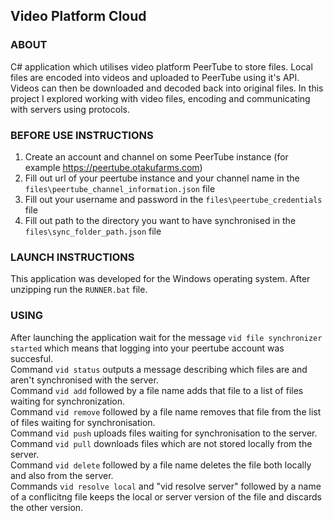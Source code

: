 ## Video Platform Cloud

### ABOUT
C# application which utilises video platform PeerTube to store files. Local files are encoded into videos and uploaded to PeerTube using it's API. Videos can then be downloaded and decoded back into original files. In this project I explored working with video files, encoding and communicating with servers using protocols.

### BEFORE USE INSTRUCTIONS
1. Create an account and channel on some PeerTube instance (for example https://peertube.otakufarms.com)
2. Fill out url of your peertube instance and your channel name in the `files\peertube_channel_information.json` file
3. Fill out your username and password in the `files\peertube_credentials` file
4. Fill out path to the directory you want to have synchronised in the `files\sync_folder_path.json` file

### LAUNCH INSTRUCTIONS
This application was developed for the Windows operating system. After unzipping run the `RUNNER.bat` file.

### USING
After launching the application wait for the message `vid file synchronizer started` which means that logging into your peertube account was succesful.\
Command `vid status` outputs a message describing which files are and aren't synchronised with the server.\
Command `vid add` followed by a file name adds that file to a list of files waiting for synchronization.\
Command `vid remove` followed by a file name removes that file from the list of files waiting for synchronisation.\
Command `vid push` uploads files waiting for synchronisation to the server.\
Command `vid pull` downloads files which are not stored locally from the server.\
Command `vid delete` followed by a file name deletes the file both locally and also from the server.\
Commands `vid resolve local` and "vid resolve server" followed by a name of a conflicitng file keeps the local or server version of the file and discards the other version. 
